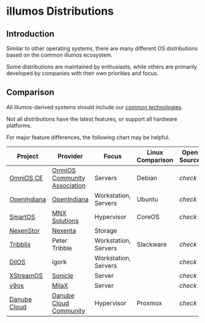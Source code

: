 # illumos Distributions

## Introduction

Similar to other operating systems, there are many different OS distributions
based on the common illumos ecosystem.

Some distributions are maintained by enthusiasts, while others are primarily
developed by companies with their own priorities and focus.

## Comparison

All illumos-derived systems should include our [common
technologies](features.md).

Not all distributions have the latest features, or support all hardware
platforms.

For major feature differences, the following chart may be helpful.

| Project                                        | Provider                                                         | Focus                | Linux Comparison | Open Source                         | Packaging                           | x86                                 | SPARC                               | KVM                                 | LX                                  |
|------------------------------------------------|------------------------------------------------------------------|----------------------|------------------|-------------------------------------|-------------------------------------|-------------------------------------|-------------------------------------|-------------------------------------|-------------------------------------|
| [OmniOS CE](https://www.omniosce.org/)         | [OmniOS Community Association](https://omniosce.org/about/about) | Servers              | Debian           | <i class="material-icons">check</i> | IPS                                 | <i class="material-icons">check</i> |                                     | <i class="material-icons">check</i> | <i class="material-icons">check</i> |
| [OpenIndiana](https://www.openindiana.org/)    | [OpenIndiana](https://www.openindiana.org/)                      | Workstation, Servers | Ubuntu           | <i class="material-icons">check</i> | IPS                                 | <i class="material-icons">check</i> |                                     | <i class="material-icons">check</i> |                                     |
| [SmartOS](https://smartos.org)                 | [MNX Solutions](https://mnxsolutions.com/)                                 | Hypervisor           | CoreOS           | <i class="material-icons">check</i> | [pkgsrc](https://pkgsrc.joyent.com) | <i class="material-icons">check</i> |                                     | <i class="material-icons">check</i> | <i class="material-icons">check</i> |
| [NexenStor](https://community.nexenta.com/s/)  | [Nexenta](https://nexenta.com/)                                  | Storage              |                  |                                     | APT                                 | <i class="material-icons">check</i> |                                     |                                     |                                     |
| [Tribblix](http://www.tribblix.org/)           | Peter Tribble                                                    | Workstation, Servers | Slackware        | <i class="material-icons">check</i> | SVR4                                | <i class="material-icons">check</i> | <i class="material-icons">check</i> |                                     | <i class="material-icons">check</i> |
| [DilOS](http://www.dilos.org/)                 | igork                                                            | Workstation, Servers |                  | <i class="material-icons">check</i> | APT                                 | <i class="material-icons">check</i> | <i class="material-icons">check</i> | <i class="material-icons">check</i> | <i class="material-icons">check</i> |
| [XStreamOS](http://www.sonicle.com/xstreamos/) | [Sonicle](http://www.sonicle.com/)                               | Server               |                  | <i class="material-icons">check</i> |                                     | <i class="material-icons">check</i> |                                     |                                     |                                     |
| [v9os](http://www.milax.fi/v9os.html)          | [MilaX](http://www.milax.fi/)                                    | Server               |                  | <i class="material-icons">check</i> | IPS                                 |                                     | <i class="material-icons">check</i> |                                     |                                     |
| [Danube Cloud](https://danube.cloud)           | [Danube Cloud Community](https://github.com/erigones/esdc-ce)    | Hypervisor           | Proxmox          | <i class="material-icons">check</i> | [pkgsrc](https://pkgsrc.joyent.com) | <i class="material-icons">check</i> |                                     | <i class="material-icons">check</i> | <i class="material-icons">check</i> |
